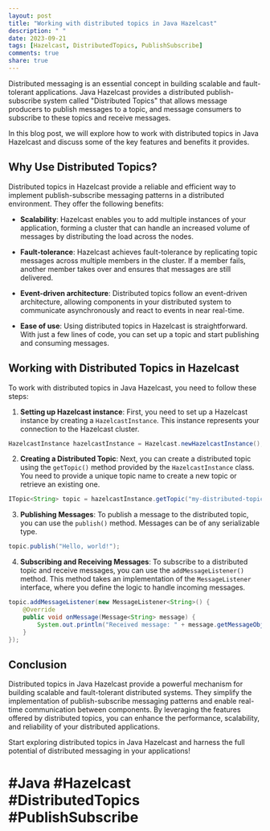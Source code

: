 ```yaml
---
layout: post
title: "Working with distributed topics in Java Hazelcast"
description: " "
date: 2023-09-21
tags: [Hazelcast, DistributedTopics, PublishSubscribe]
comments: true
share: true
---
```


Distributed messaging is an essential concept in building scalable and fault-tolerant applications. Java Hazelcast provides a distributed publish-subscribe system called "Distributed Topics" that allows message producers to publish messages to a topic, and message consumers to subscribe to these topics and receive messages.

In this blog post, we will explore how to work with distributed topics in Java Hazelcast and discuss some of the key features and benefits it provides.

## **Why Use Distributed Topics?**

Distributed topics in Hazelcast provide a reliable and efficient way to implement publish-subscribe messaging patterns in a distributed environment. They offer the following benefits:

- **Scalability**: Hazelcast enables you to add multiple instances of your application, forming a cluster that can handle an increased volume of messages by distributing the load across the nodes.

- **Fault-tolerance**: Hazelcast achieves fault-tolerance by replicating topic messages across multiple members in the cluster. If a member fails, another member takes over and ensures that messages are still delivered.

- **Event-driven architecture**: Distributed topics follow an event-driven architecture, allowing components in your distributed system to communicate asynchronously and react to events in near real-time.

- **Ease of use**: Using distributed topics in Hazelcast is straightforward. With just a few lines of code, you can set up a topic and start publishing and consuming messages.

## **Working with Distributed Topics in Hazelcast**

To work with distributed topics in Java Hazelcast, you need to follow these steps:

1. **Setting up Hazelcast instance**: First, you need to set up a Hazelcast instance by creating a `HazelcastInstance`. This instance represents your connection to the Hazelcast cluster.

```java
HazelcastInstance hazelcastInstance = Hazelcast.newHazelcastInstance();
```

2. **Creating a Distributed Topic**: Next, you can create a distributed topic using the `getTopic()` method provided by the `HazelcastInstance` class. You need to provide a unique topic name to create a new topic or retrieve an existing one.

```java
ITopic<String> topic = hazelcastInstance.getTopic("my-distributed-topic");
```

3. **Publishing Messages**: To publish a message to the distributed topic, you can use the `publish()` method. Messages can be of any serializable type.

```java
topic.publish("Hello, world!");
```

4. **Subscribing and Receiving Messages**: To subscribe to a distributed topic and receive messages, you can use the `addMessageListener()` method. This method takes an implementation of the `MessageListener` interface, where you define the logic to handle incoming messages.

```java
topic.addMessageListener(new MessageListener<String>() {
    @Override
    public void onMessage(Message<String> message) {
        System.out.println("Received message: " + message.getMessageObject());
    }
});
```

## **Conclusion**

Distributed topics in Java Hazelcast provide a powerful mechanism for building scalable and fault-tolerant distributed systems. They simplify the implementation of publish-subscribe messaging patterns and enable real-time communication between components. By leveraging the features offered by distributed topics, you can enhance the performance, scalability, and reliability of your distributed applications.

Start exploring distributed topics in Java Hazelcast and harness the full potential of distributed messaging in your applications!

# **#Java #Hazelcast #DistributedTopics #PublishSubscribe**